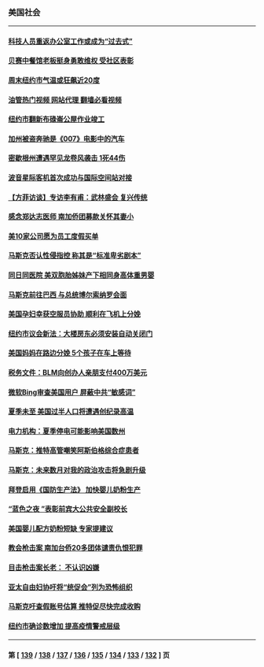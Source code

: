 ### 美国社会
---
#### [科技人员重返办公室工作或成为“过去式”](../../pages/ncid1078160/n13742088.md?05212045) 
#### [贝赛中餐馆老板挺身勇敢维权 受社区表彰](../../pages/ncid1078160/n13742014.md?05212045) 
#### [周末纽约市气温或狂飙近20度](../../pages/ncid1078160/n13742031.md?05212045) 
#### [油管热门视频 网站代理 翻墙必看视频](http://209.222.30.114:81/youtube.html?05212045)
#### [纽约市翻新布碌崙公屋作业竣工](../../pages/ncid1078160/n13742029.md?05212045) 
#### [加州被盗奔驰是《007》电影中的汽车](../../pages/ncid1078160/n13742022.md?05212045) 
#### [密歇根州遭遇罕见龙卷风袭击 1死44伤](../../pages/ncid1078160/n13742000.md?05212045) 
#### [波音星际客机首次成功与国际空间站对接](../../pages/ncid1078160/n13741997.md?05212045) 
#### [【方菲访谈】专访李有甫：武林盛会 复兴传统](../../pages/ncid1078160/n13741832.md?05212045) 
#### [感念郑达志医师 南加侨团募款关怀其妻小](../../pages/ncid1078160/n13741880.md?05212045) 
#### [美10家公司愿为员工度假买单](../../pages/ncid1078160/n13741758.md?05212045) 
#### [马斯克否认性侵指控 称其是“标准卑劣剧本”](../../pages/ncid1078160/n13741699.md?05212045) 
#### [同日同医院 美双胞胎姊妹产下相同身高体重男婴](../../pages/ncid1078160/n13741484.md?05212045) 
#### [马斯克前往巴西 与总统博尔索纳罗会面](../../pages/ncid1078160/n13741592.md?05212045) 
#### [美国孕妇幸获空服员协助 顺利在飞机上分娩](../../pages/ncid1078160/n13741471.md?05212045) 
#### [纽约市议会新法：大楼房东必须安装自动关闭门](../../pages/ncid1078160/n13741336.md?05212045) 
#### [美国妈妈在路边分娩 5个孩子在车上等待](../../pages/ncid1078160/n13741211.md?05212045) 
#### [税务文件：BLM向创办人亲朋支付400万美元](../../pages/ncid1078160/n13741108.md?05212045) 
#### [微软Bing审查美国用户 屏蔽中共“敏感词”](../../pages/ncid1078160/n13741031.md?05212045) 
#### [夏季未至 美国过半人口将遭遇创纪录高温](../../pages/ncid1078160/n13741037.md?05212045) 
#### [电力机构：夏季停电可能影响美国数州](../../pages/ncid1078160/n13741107.md?05212045) 
#### [马斯克：推特高管嘲笑阿斯伯格综合症患者](../../pages/ncid1078160/n13741018.md?05212045) 
#### [马斯克：未来数月对我的政治攻击将急剧升级](../../pages/ncid1078160/n13740174.md?05212045) 
#### [拜登启用《国防生产法》 加快婴儿奶粉生产](../../pages/ncid1078160/n13740929.md?05212045) 
#### [“蓝色之夜 ”表彰前宾大公共安全副校长](../../pages/ncid1078160/n13740900.md?05212045) 
#### [美国婴儿配方奶粉短缺 专家提建议](../../pages/ncid1078160/n13740483.md?05212045) 
#### [教会枪击案 南加台侨20多团体谴责仇恨犯罪](../../pages/ncid1078160/n13740337.md?05212045) 
#### [目击枪击案长老： 不认识凶嫌](../../pages/ncid1078160/n13740280.md?05212045) 
#### [亚太自由妇协吁将“统促会”列为恐怖组织](../../pages/ncid1078160/n13740278.md?05212045) 
#### [马斯克吁查假账号估算 推特促尽快完成收购](../../pages/ncid1078160/n13739863.md?05212045) 
#### [纽约市确诊数增加 提高疫情警戒层级](../../pages/ncid1078160/n13739627.md?05212045) 

---
#### 第 [ [139](./139.md?05212045) / [138](./138.md?05212045) / [137](./137.md?05212045) / [136](./136.md?05212045) / [135](./135.md?05212045) / [134](./134.md?05212045) / [133](./133.md?05212045) / [132](./132.md?05212045) ] 页
